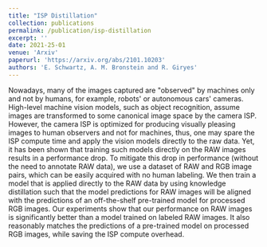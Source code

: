 ```yaml
---
title: "ISP Distillation"
collection: publications
permalink: /publication/isp-distillation
excerpt: ''
date: 2021-25-01
venue: 'Arxiv'
paperurl: 'https://arxiv.org/abs/2101.10203'
authors: 'E. Schwartz, A. M. Bronstein and R. Giryes'
---
```

Nowadays, many of the images captured are "observed" by machines only and not by humans, for example, robots' or autonomous cars' cameras. High-level machine vision models, such as object recognition, assume images are transformed to some canonical image space by the camera ISP. However, the camera ISP is optimized for producing visually pleasing images to human observers and not for machines, thus, one may spare the ISP compute time and apply the vision models directly to the raw data. Yet, it has been shown that training such models directly on the RAW images results in a performance drop. To mitigate this drop in performance (without the need to annotate RAW data), we use a dataset of RAW and RGB image pairs, which can be easily acquired with no human labeling. We then train a model that is applied directly to the RAW data by using knowledge distillation such that the model predictions for RAW images will be aligned with the predictions of an off-the-shelf pre-trained model for processed RGB images. Our experiments show that our performance on RAW images is significantly better than a model trained on labeled RAW images. It also reasonably matches the predictions of a pre-trained model on processed RGB images, while saving the ISP compute overhead.